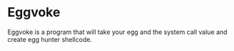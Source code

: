 # Eggvoke
Eggvoke is a program that will take your egg and the system call value and create egg hunter shellcode.
